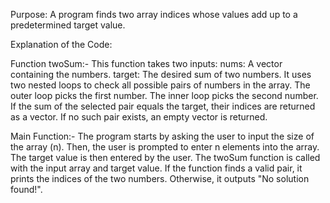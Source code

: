 Purpose:
A program finds two array indices whose values add up to a predetermined target value.

Explanation of the Code:

Function twoSum:-
This function takes two inputs:
nums: A vector containing the numbers.
target: The desired sum of two numbers.
It uses two nested loops to check all possible pairs of numbers in the array.
The outer loop picks the first number.
The inner loop picks the second number.
If the sum of the selected pair equals the target, their indices are returned as a vector.
If no such pair exists, an empty vector is returned.

Main Function:-
The program starts by asking the user to input the size of the array (n).
Then, the user is prompted to enter n elements into the array.
The target value is then entered by the user.
The twoSum function is called with the input array and target value.
If the function finds a valid pair, it prints the indices of the two numbers. Otherwise, it outputs "No solution found!".
